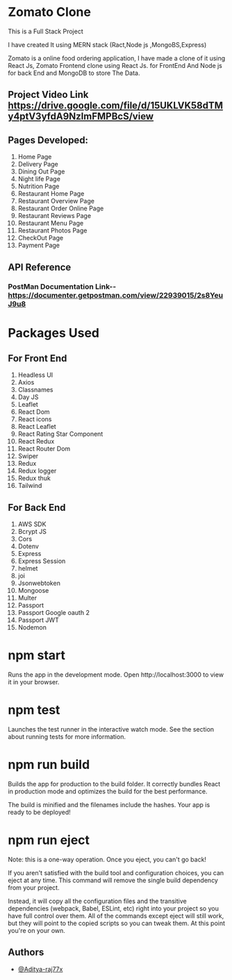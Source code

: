 
# Zomato Clone

This is a Full Stack Project 

I have created It using MERN stack (Ract,Node js ,MongoBS,Express)

Zomato is a online food ordering application, I have made a clone  of it using React Js, Zomato Frontend clone using React Js. for FrontEnd And Node js for back End and MongoDB to store The Data.

## Project Video Link https://drive.google.com/file/d/15UKLVK58dTMy4ptV3yfdA9NzlmFMPBcS/view

## Pages Developed:
1. Home Page
2. Delivery Page
3. Dining Out Page 
4. Night life Page 
5. Nutrition Page
6. Restaurant Home Page
7. Restaurant Overview Page
8. Restaurant Order Online Page 
9. Restaurant Reviews Page 
10. Restaurant Menu Page
11. Restaurant Photos Page
12. CheckOut Page
13. Payment Page

## 


## API Reference
### PostMan Documentation Link-- https://documenter.getpostman.com/view/22939015/2s8YeuJ9u8

# Packages Used
## For Front End
1. Headless UI
2. Axios
3. Classnames
4. Day JS
5. Leaflet
6. React Dom
7. React icons
8. React Leaflet
9. React Rating Star Component
10. React Redux
11. React Router Dom
12. Swiper
13. Redux
14. Redux logger
15. Redux thuk 
16. Tailwind

## For Back End

1. AWS SDK
2. Bcrypt JS
3. Cors
4. Dotenv
5. Express
6. Express Session
7. helmet
8. joi
9. Jsonwebtoken
10. Mongoose
11. Multer
12. Passport
13. Passport Google oauth 2
14. Passport JWT 
15. Nodemon


 

# npm start

Runs the app in the development mode.
Open http://localhost:3000 to view it in your browser.



# npm test
Launches the test runner in the interactive watch mode.
See the section about running tests for more information.

# npm run build
Builds the app for production to the build folder.
It correctly bundles React in production mode and optimizes the build for the best performance.

The build is minified and the filenames include the hashes.
Your app is ready to be deployed!


# npm run eject
Note: this is a one-way operation. Once you eject, you can't go back!

If you aren't satisfied with the build tool and configuration choices, you can eject at any time. This command will remove the single build dependency from your project.

Instead, it will copy all the configuration files and the transitive dependencies (webpack, Babel, ESLint, etc) right into your project so you have full control over them. All of the commands except eject will still work, but they will point to the copied scripts so you can tweak them. At this point you're on your own.


## Authors

- [@Aditya-raj77x](https://github.com/Aditya-raj77x)

